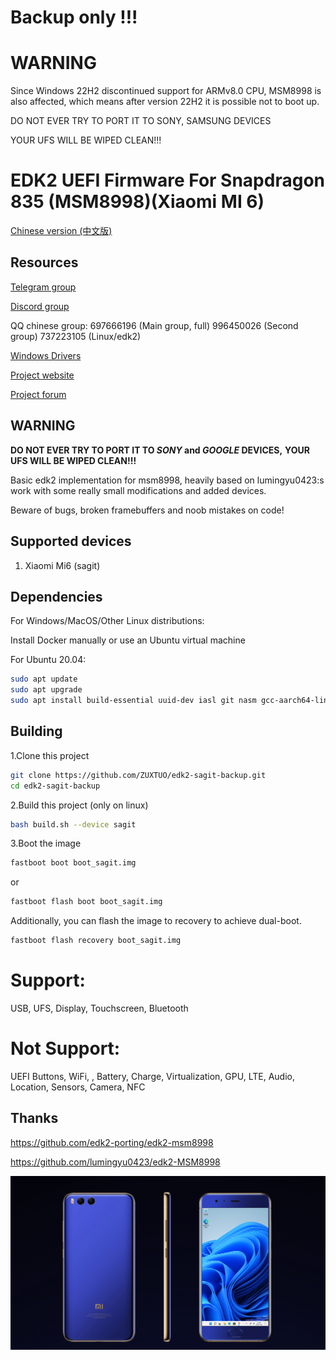 # Backup only !!!

# WARNING

Since Windows 22H2 discontinued support for ARMv8.0 CPU, MSM8998 is also affected, which means after version 22H2 it is possible not to boot up.

DO NOT EVER TRY TO PORT IT TO SONY, SAMSUNG DEVICES

YOUR UFS WILL BE WIPED CLEAN!!!

# EDK2 UEFI Firmware For Snapdragon 835 (MSM8998)(Xiaomi MI 6)

[Chinese version (中文版)](https://github.com/ZUXTUO/edk2-sagit-backup/blob/new/README.zh.md)

## Resources

[Telegram group](https://t.me/joinchat/MNjTmBqHIokjweeN0SpoyA)

[Discord group](https://discord.gg/XXBWfag)

QQ chinese group: 697666196 (Main group, full)  996450026 (Second group)  737223105 (Linux/edk2)

[Windows Drivers](https://github.com/edk2-porting/WOA-Drivers)

[Project website](https://renegade-project.org/)

[Project forum](https://forum.renegade-project.org/)

## WARNING

**DO NOT EVER TRY TO PORT IT TO *SONY* and *GOOGLE* DEVICES,**
**YOUR UFS WILL BE WIPED CLEAN!!!**

Basic edk2 implementation for msm8998, heavily based on lumingyu0423:s work with some really small modifications and added devices.

Beware of bugs, broken framebuffers and noob mistakes on code!

## Supported devices

1. Xiaomi Mi6 (sagit)

## Dependencies

For Windows/MacOS/Other Linux distributions:

Install Docker manually or use an Ubuntu virtual machine

For Ubuntu 20.04:

```bash
sudo apt update
sudo apt upgrade
sudo apt install build-essential uuid-dev iasl git nasm gcc-aarch64-linux-gnu abootimg python3-distutils python3-pil python3-git gettext
```

## Building

1.Clone this project

```bash
git clone https://github.com/ZUXTUO/edk2-sagit-backup.git
cd edk2-sagit-backup
```

2.Build this project (only on linux)

```bash
bash build.sh --device sagit
```

3.Boot the image

```bash
fastboot boot boot_sagit.img
```
or
```bash
fastboot flash boot boot_sagit.img
```

Additionally, you can flash the image to recovery to achieve dual-boot.

```bash
fastboot flash recovery boot_sagit.img
```

# Support:
USB, UFS, Display, Touchscreen, Bluetooth

# Not Support:
UEFI Buttons, WiFi, , Battery, Charge, Virtualization, GPU, LTE, Audio, Location, Sensors, Camera, NFC

## Thanks

https://github.com/edk2-porting/edk2-msm8998

https://github.com/lumingyu0423/edk2-MSM8998


![image](Other/Phone.jpg)